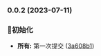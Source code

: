 

### 0.0.2 (2023-07-11)


### 🎨初始化

* **所有:** 第一次提交 ([3a608b1](https://github.com/9acme/template/commit/3a608b134b5d4395be84c58244dac9f86668a78e))